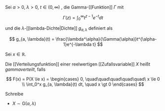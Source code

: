 Sei $\alpha \gt 0$, $\lambda \gt 0$, $t \in (0, \infty)$ , die Gamma-[[Funktion]] $\Gamma$ mit

$$
	\Gamma(z) = \int_0^\infty t^{z-1}e^{-t} dt
$$

und die $\lambda$-[[lambda-Dichte|Dichte]] $g_{a, \lambda}$ definiert als 

$$
	g_{a, \lambda}(t) = \frac{\lambda^\alpha}{\Gamma(\alpha)}t^{\alpha-1}e^{-\lambda t}
$$

Sei $x \in \mathbb{R}$.

Die [[Verteilungsfunktion]] einer reelwertigen [[Zufallsvariable]] $X$ heißt *gammaverteilt*, falls

$$
	F(x) = P(X \le x) = \begin{cases}
		0, \quad\quad\quad\quad\quad\ x \le 0 \\
		\int_0^x g_{a, \lambda}(t) dt, \quad x \gt 0
	\end{cases}
$$

Schreibe
- $X \sim \text{G}(\alpha, \lambda)$